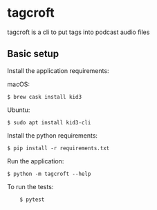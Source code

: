 # tagcroft

tagcroft is a cli to put tags into podcast audio files

## Basic setup

Install the application requirements:

macOS:
```
$ brew cask install kid3
```

Ubuntu:
```
$ sudo apt install kid3-cli
```



Install the python requirements:
```
$ pip install -r requirements.txt
```


Run the application:
```
$ python -m tagcroft --help
```

To run the tests:
```
    $ pytest
```
